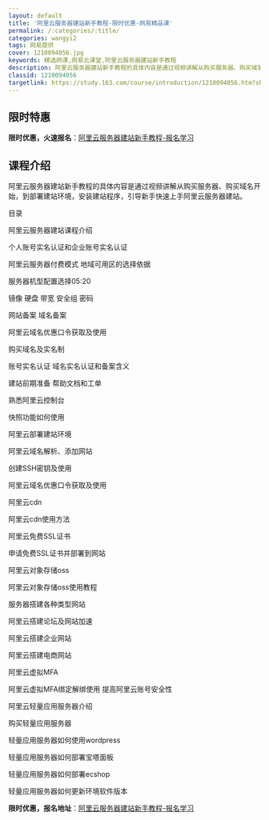 ```yaml
---
layout: default
title: '阿里云服务器建站新手教程-限时优惠-网易精品课'
permalink: /:categories/:title/
categories: wangyi2
tags: 网易提供
cover: 1210094056.jpg
keywords: 精选网课,网易云课堂,阿里云服务器建站新手教程
description: 阿里云服务器建站新手教程的具体内容是通过视频讲解从购买服务器、购买域名开始，到部署建站环境，安装建站程序，引导新手快速上
classid: 1210094056
targetlink: https://study.163.com/course/introduction/1210094056.htm?share=1&shareId=1025206652&utm_campaign=share&utm_medium=iphoneShare&utm_source=&utm_u=1025206652
---
```


## 限时特惠

**限时优惠，火速报名**：[阿里云服务器建站新手教程-报名学习](https://study.163.com/course/introduction/1210094056.htm?share=1&shareId=1025206652&utm_campaign=share&utm_medium=iphoneShare&utm_source=&utm_u=1025206652)

## 课程介绍

阿里云服务器建站新手教程的具体内容是通过视频讲解从购买服务器、购买域名开始，到部署建站环境，安装建站程序，引导新手快速上手阿里云服务器建站。



目录



阿里云服务器建站课程介绍

个人账号实名认证和企业账号实名认证

阿里云服务器付费模式 地域可用区的选择依据

服务器机型配置选择05:20

镜像 硬盘 带宽 安全组 密码

网站备案 域名备案

阿里云域名优惠口令获取及使用

购买域名及实名制

账号实名认证 域名实名认证和备案含义

建站前期准备 帮助文档和工单



熟悉阿里云控制台

快照功能如何使用

阿里云部署建站环境

阿里云域名解析、添加网站

创建SSH密钥及使用

阿里云域名优惠口令获取及使用

阿里云cdn

阿里云cdn使用方法

阿里云免费SSL证书

申请免费SSL证书并部署到网站

阿里云对象存储oss

阿里云对象存储oss使用教程

服务器搭建各种类型网站

阿里云搭建论坛及网站加速

阿里云搭建企业网站

阿里云搭建电商网站

阿里云虚拟MFA

阿里云虚拟MFA绑定解绑使用 提高阿里云账号安全性



阿里云轻量应用服务器介绍

购买轻量应用服务器

轻量应用服务器如何使用wordpress

轻量应用服务器如何部署宝塔面板

轻量应用服务器如何部署ecshop

轻量应用服务器如何更新环境软件版本

**限时优惠，报名地址**：[阿里云服务器建站新手教程-报名学习](https://study.163.com/course/introduction/1210094056.htm?share=1&shareId=1025206652&utm_campaign=share&utm_medium=iphoneShare&utm_source=&utm_u=1025206652)

